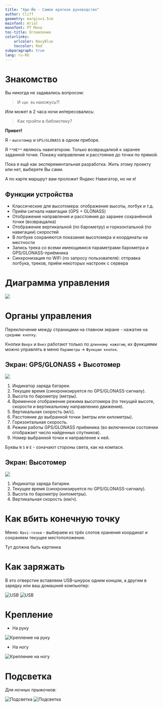 ```yaml
---
title: "Хде-Йа - Самое краткое руководство"
author: Cliff
geometry: margin=1.5cm
mainfont: Arial
monofont: PT Mono
toc-title: Оглавление
colorlinks:
    urlcolor: NavyBlue
    toccolor: Red
subparagraph: true
lang: ru-RU
---
```


# Знакомство

Вы никогда не задавались вопросом:

> И `хде йа` нахожусь?!

Или может в 2 часа ночи интересовались:

> Как пройти в библиотеку?

**Привет!**

Я - `высотомер` и `GPS/GLONASS` в одном приборе.

Я `**НЕ**` являюсь навигатором. Только возвращалкой к заранее заданной точке. Покажу направление и расстояние до точки по прямой.

Пока я ещё как эксперементальная разработка. Жить этому проекту или нет, выберете Вы сами.

А по карте маршрут вам проложит Яндекс Навигатор, но не я!


## Функции устройства

* Классические для высотомера: отображение высоты, логбук и т.д.
* Приём сигнала навигации (GPS + GLONASS)
* Отображение направления и расстояния до заранее сохранённой точки (возвращалка)
* Отображение вертикальной (по барометру) и горизонтальной (по навигации) скоростей
* В логбуке сохраняются показания высотомера и координаты на местности
* Запись трека со всеми имеющимися параметрами барометра и GPS/GLONASS-приёмника
* Синхронизация по WiFi (по запросу пользователя): отправка логбука, треков, приём некоторых настроек с сервера


# Диаграмма управления

![](img/01.ctrl.diag.png)

# Органы управления

Переключение между страницами на главном экране - нажатие на `среднюю кнопку`.

Кнопки `Вверх` и `Вниз` работают только по `длинному нажатию`, их функциями можно управлять в меню `Параметры` -> `Функции кнопок`.


##  Экран: GPS/GLONASS + Высотомер

![](img/02.alt.gps.jpg)

1. Индикатор заряда батареи.
2. Текущее время (синхронизируется по GPS/GLONASS-сигналу).
3. Высота по барометру (метры).
4. Временное отображение режима высотомера (по текущей высоте, скорости и вертикальному направлению движения).
5. Вертикальная скорость (м/с).
6. Расстояние до выбранной точки (метры или километры).
7. Горизонтальная скорость.
8. Режим работы GPS/GLONASS приёмника (во включенном состоянии отображает число найденных спутников).
9. Номер выбранной точки и направление к ней.

Буквы `N` `S` `W` `E` - означают стороны света, как на компасе.

## Экран: Высотомер

![](img/02.altimeter.jpg)

1. Индикатор заряда батареи.
2. Текущее время (синхронизируется по GPS/GLONASS-сигналу).
3. Высота по барометру (километры).
4. Вертикальная скорость (км/ч).


# Как вбить конечную точку

Меню: `Navi-точки` - выбираем из трёх слотов хранения координат и сохраняем текущее местоположение.

Тут должна быть картинка


# Как заряжать

В это отверстие вставляем USB-шнурок одним концом, а другим в зарядку или ваш домашний компьютер:

![](img/01.charge1.jpg "USB")
![](img/01.charge2.jpg "USB")


# Крепление

* На руку

![](img/01.mount1.jpg "Крепление на руку")

* На ногу

![](img/01.mount2.jpg "Крепление на ногу")


# Подсветка

Для ночных прыжочков:

![](img/01.light1.jpg "Подсветка")
![](img/01.light2.jpg "Подсветка")
